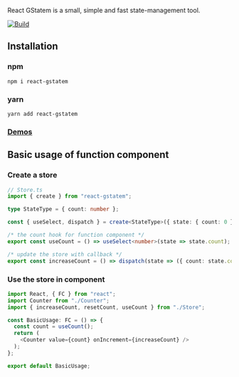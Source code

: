 React GStatem is a small, simple and fast state-management tool.

[![Build](https://github.com/gstatem/gstatem/actions/workflows/build.yml/badge.svg)](https://github.com/gstatem/gstatem/actions/workflows/build.yml)

## Installation
### npm
```shell
npm i react-gstatem
```

### yarn
```shell
yarn add react-gstatem
```

### [Demos](https://gstatem.netlify.app/)

## Basic usage of function component
### Create a store
```typescript jsx
// Store.ts
import { create } from "react-gstatem";

type StateType = { count: number };

const { useSelect, dispatch } = create<StateType>({ state: { count: 0 } });

/* the count hook for function component */
export const useCount = () => useSelect<number>(state => state.count);

/* update the store with callback */
export const increaseCount = () => dispatch(state => ({ count: state.count + 1 }));
```

### <a name="useincomponent" />Use the store in component
```typescript jsx
import React, { FC } from "react";
import Counter from "./Counter";
import { increaseCount, resetCount, useCount } from "./Store";

const BasicUsage: FC = () => {
  const count = useCount();
  return (
    <Counter value={count} onIncrement={increaseCount} />
  );
};

export default BasicUsage;
```